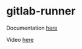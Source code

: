 # gitlab-runner

Documentation [here](https://docs.technotim.live/posts/self-hosted-devops-stack/)

Video [here](https://www.youtube.com/watch?v=Xc94HJn1nNo)

